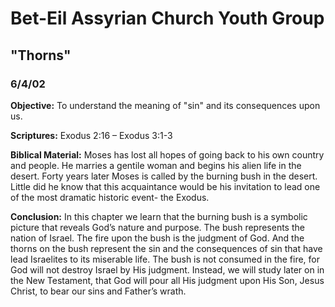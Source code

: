 # Bet-Eil Assyrian Church Youth Group

## "Thorns"

### 6/4/02

**Objective:** To understand the meaning of "sin" and its consequences upon us.

**Scriptures:** Exodus 2:16 – Exodus 3:1-3

**Biblical Material:** Moses has lost all hopes of going back to his own country and people. He marries a gentile woman and begins his alien life in the desert. Forty years later Moses is called by the burning bush in the desert. Little did he know that this acquaintance would be his invitation to lead one of the most dramatic historic event- the Exodus.

**Conclusion:** In this chapter we learn that the burning bush is a symbolic picture that reveals God’s nature and purpose. The bush represents the nation of Israel. The fire upon the bush is the judgment of God. And the thorns on the bush represent the sin and the consequences of sin that have lead Israelites to its miserable life. The bush is not consumed in the fire, for God will not destroy Israel by His judgment. Instead, we will study later on in the New Testament, that God will pour all His judgment upon His Son, Jesus Christ, to bear our sins and Father’s wrath.
